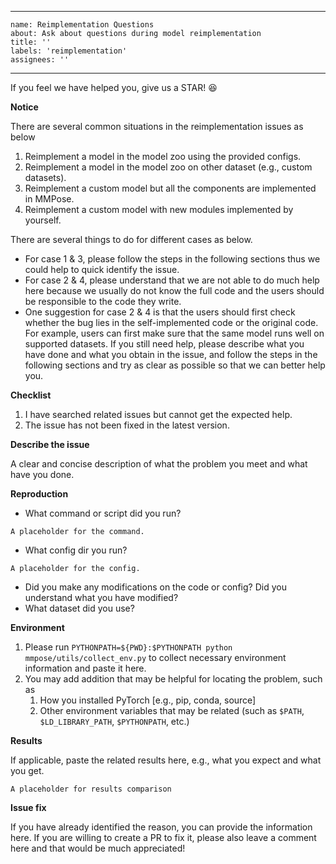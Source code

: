 ______________________________________________________________________

```
name: Reimplementation Questions
about: Ask about questions during model reimplementation
title: ''
labels: 'reimplementation'
assignees: ''
```

______________________________________________________________________

If you feel we have helped you, give us a STAR! :satisfied:

**Notice**

There are several common situations in the reimplementation issues as below

1. Reimplement a model in the model zoo using the provided configs.
1. Reimplement a model in the model zoo on other dataset (e.g., custom datasets).
1. Reimplement a custom model but all the components are implemented in MMPose.
1. Reimplement a custom model with new modules implemented by yourself.

There are several things to do for different cases as below.

- For case 1 & 3, please follow the steps in the following sections thus we could help to quick identify the issue.
- For case 2 & 4, please understand that we are not able to do much help here because we usually do not know the full code and the users should be responsible to the code they write.
- One suggestion for case 2 & 4 is that the users should first check whether the bug lies in the self-implemented code or the original code. For example, users can first make sure that the same model runs well on supported datasets. If you still need help, please describe what you have done and what you obtain in the issue, and follow the steps in the following sections and try as clear as possible so that we can better help you.

**Checklist**

1. I have searched related issues but cannot get the expected help.
1. The issue has not been fixed in the latest version.

**Describe the issue**

A clear and concise description of what the problem you meet and what have you done.

**Reproduction**

- What command or script did you run?

```
A placeholder for the command.
```

- What config dir you run?

```
A placeholder for the config.
```

- Did you make any modifications on the code or config? Did you understand what you have modified?
- What dataset did you use?

**Environment**

1. Please run `PYTHONPATH=${PWD}:$PYTHONPATH python mmpose/utils/collect_env.py` to collect necessary environment information and paste it here.
1. You may add addition that may be helpful for locating the problem, such as
   1. How you installed PyTorch [e.g., pip, conda, source]
   1. Other environment variables that may be related (such as `$PATH`, `$LD_LIBRARY_PATH`, `$PYTHONPATH`, etc.)

**Results**

If applicable, paste the related results here, e.g., what you expect and what you get.

```
A placeholder for results comparison
```

**Issue fix**

If you have already identified the reason, you can provide the information here. If you are willing to create a PR to fix it, please also leave a comment here and that would be much appreciated!
